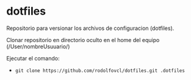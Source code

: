 # dotfiles

Repositorio para versionar los archivos de configuracion (dotfiles).

Clonar repositorio en directorio oculto en el home del equipo (/User/nombreUsuuario/)

Ejecutar el comando:

- ```git clone https://github.com/rodolfovcl/dotfiles.git .dotfiles```
